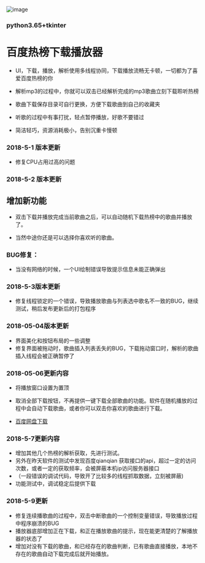 
 ![image](http://orlhfzwrr.bkt.clouddn.com/%E7%99%BE%E5%BA%A6%E7%83%AD%E6%A6%9C%E4%B8%8B%E8%BD%BD%E6%92%AD%E6%94%BE%E5%99%A8_2018-05-06_09-59-36.png)

### python3.65+tkinter
# 百度热榜下载播放器

* UI，下载，播放，解析使用多线程协同，下载播放流畅无卡顿，一切都为了喜爱百度热榜的你

* 解析mp3的过程中，你就可以双击已经解析完成的mp3歌曲立刻下载聆听热榜

* 歌曲下载保存目录可自行更换，方便下载歌曲到自己的收藏夹

* 听歌的过程中有事打扰，轻点暂停播放，好歌不要错过

* 简洁轻巧，资源消耗极小，告别沉重卡慢顿



### 2018-5-1 版本更新

* 修复CPU占用过高的问题

### 2018-5-2 版本更新

## 增加新功能

* 双击下载并播放完成当前歌曲之后，可以自动随机下载热榜中的歌曲并播放了。

* 当然中途你还是可以选择你喜欢听的歌曲。

### BUG修复：

* 当没有网络的时候，一个UI绘制错误导致提示信息未能正确弹出


### 2018-5-3版本更新

* 修复线程锁定的一个错误，导致播放歌曲与列表选中歌名不一致的BUG，继续测试，稍后发布更新后的打包程序 

### 2018-05-04版本更新
* 界面美化和按钮布局的一些调整
* 修复界面被拖动时，歌曲插入列表丢失的BUG，下载拖动窗口时，解析的歌曲插入线程会被正确暂停了

### 2018-05-06更新内容
* 将播放窗口设置为置顶
* 取消全部下载按钮，不再提供一键下载全部歌曲的功能。软件在随机播放的过程中会自动下载歌曲，或者你可以双击你喜欢的歌曲进行下载。

* [百度网盘下载](https://pan.baidu.com/s/1VL9EeUXosWgukV_DCwRSiw)

### 2018-5-7更新内容
* 增加其他几个热榜的解析获取，先进行测试。
* 另外在昨天软件的测试中发现百度qianqian 获取接口的api，超过一定的访问次数，或者一定的获取频率，会被屏蔽本机ip访问服务器接口
* （一段错误的调试代码，导致开了比较多的线程抓取数据，立刻被屏蔽)
* 功能测试中，调试稳定后提供下载

### 2018-5-9更新
* 修复连续播歌曲的过程中，双击中断歌曲的一个控制变量错误，导致播放过程中程序崩溃的BUG
* 播放器底部增加正在下载，和正在播放歌曲的提示，现在能更清楚的了解播放器的状态了
* 增加对没有下载的歌曲，和已经存在的歌曲判断，已有歌曲直接播放，本地不存在的歌曲自动下载完成后就开始播放。

